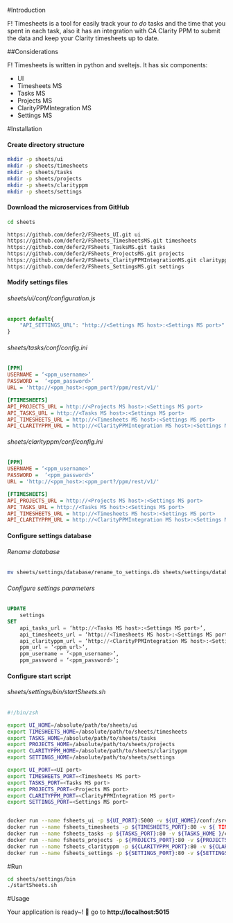 #Introduction


F! Timesheets is a tool for easily track your *to do* tasks and the time that you spent in each task, also it has an integration with CA Clarity PPM to submit the data and keep your Clarity timesheets up to date.

##Considerations

F! Timesheets is written in python and sveltejs. It has six components:

- UI
- Timesheets MS
- Tasks MS
- Projects MS
- ClarityPPMIntegration MS
- Settings MS

#Installation


#### Create directory structure
```bash
mkdir -p sheets/ui
mkdir -p sheets/timesheets
mkdir -p sheets/tasks
mkdir -p sheets/projects
mkdir -p sheets/clarityppm
mkdir -p sheets/settings
```
#### Download the microservices from GitHub

```bash
cd sheets

https://github.com/defer2/FSheets_UI.git ui
https://github.com/defer2/FSheets_TimesheetsMS.git timesheets
https://github.com/defer2/FSheets_TasksMS.git tasks
https://github.com/defer2/FSheets_ProjectsMS.git projects
https://github.com/defer2/FSheets_ClarityPPMIntegrationMS.git clarityppm
https://github.com/defer2/FSheets_SettingsMS.git settings
```

#### Modify settings files
###### sheets/ui/conf/configuration.js
```javascript
export default{
	"API_SETTINGS_URL":	"http://<Settings MS host>:<Settings MS port>"
}
```

###### sheets/tasks/conf/config.ini
```ini
[PPM]
USERNAME = ‘<ppm_username>’
PASSWORD =  ‘<ppm_password>’
URL = 'http://<ppm_host>:<ppm_port?/ppm/rest/v1/'

[FTIMESHEETS]
API_PROJECTS_URL = http://<Projects MS host>:<Settings MS port>
API_TASKS_URL = http://<Tasks MS host>:<Settings MS port>
API_TIMESHEETS_URL = http://<Timesheets MS host>:<Settings MS port>
API_CLARITYPPM_URL = http://<ClarityPPMIntegration MS host>:<Settings MS port>
```

###### sheets/clarityppm/conf/config.ini
```ini
[PPM]
USERNAME = ‘<ppm_username>’
PASSWORD =  ‘<ppm_password>’
URL = 'http://<ppm_host>:<ppm_port?/ppm/rest/v1/'

[FTIMESHEETS]
API_PROJECTS_URL = http://<Projects MS host>:<Settings MS port>
API_TASKS_URL = http://<Tasks MS host>:<Settings MS port>
API_TIMESHEETS_URL = http://<Timesheets MS host>:<Settings MS port>
API_CLARITYPPM_URL = http://<ClarityPPMIntegration MS host>:<Settings MS port>
```

#### Configure settings database
###### Rename database
```bash
mv sheets/settings/database/rename_to_settings.db sheets/settings/database/settings.db
```

###### Configure settings parameters
```sql
UPDATE 
	settings
SET
	api_tasks_url = ‘http://<Tasks MS host>:<Settings MS port>’,
	api_timesheets_url = ‘http://<Timesheets MS host>:<Settings MS port>’ ,
	api_clarityppm_url = ‘http://<ClarityPPMIntegration MS host>:<Settings MS port>’,
	ppm_url = ‘<ppm_url>’,
	ppm_username = ‘<ppm_username>’,
	ppm_password = ‘<ppm_password>’;
```

#### Configure start script

###### sheets/settings/bin/startSheets.sh
```bash
#!/bin/zsh

export UI_HOME=/absolute/path/to/sheets/ui
export TIMESHEETS_HOME=/absolute/path/to/sheets/timesheets
export TASKS_HOME=/absolute/path/to/sheets/tasks
export PROJECTS_HOME=/absolute/path/to/sheets/projects
export CLARITYPPM_HOME=/absolute/path/to/sheets/clarityppm
export SETTINGS_HOME=/absolute/path/to/sheets/settings

export UI_PORT=<UI port>
export TIMESHEETS_PORT=<Timesheets MS port>
export TASKS_PORT=<Tasks MS port>
export PROJECTS_PORT=<Projects MS port>
export CLARITYPPM_PORT=<ClarityPPMIntegration MS port>
export SETTINGS_PORT=<Settings MS port>


docker run --name fsheets_ui -p ${UI_PORT}:5000 -v ${UI_HOME}/conf:/srv/fsheets_ui/conf -d fernandod/fsheets_ui
docker run --name fsheets_timesheets -p ${TIMESHEETS_PORT}:80 -v ${ TIMESHEETS_HOME }/database:/srv/flask_app/database -d fernandod/fsheets_timesheets
docker run --name fsheets_tasks -p ${TASKS_PORT}:80 -v ${TASKS_HOME }/conf:/srv/flash_app/conf -v ${TASKS_HOME}/database:/srv/flask_app/database -d fernandod/fsheets_tasks
docker run --name fsheets_projects -p ${PROJECTS_PORT}:80 -v ${PROJECTS_HOME }/database:/srv/flask_app/database -d fernandod/fsheets_projects
docker run --name fsheets_clarityppm -p ${CLARITYPPM_PORT}:80 -v ${CLARITYPPM_HOME}/conf:/srv/flash_app/conf -d fernandod/fsheets_clarityppm
docker run --name fsheets_settings -p ${SETTINGS_PORT}:80 -v ${SETTINGS_HOME}/database:/srv/flask_app/database -d fsheets_settings
```

#Run
```bash
cd sheets/settings/bin
./startSheets.sh
```

#Usage

Your application is ready~! 🚀 go to **http://localhost:5015**
